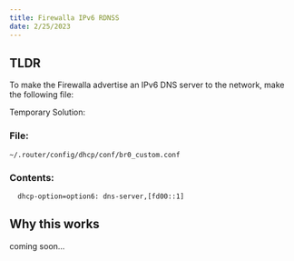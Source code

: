 ```yaml
---
title: Firewalla IPv6 RDNSS
date: 2/25/2023
---
```


## TLDR

To make the Firewalla advertise an IPv6 DNS server to the network, make the following file:

Temporary Solution:
### File:
  `~/.router/config/dhcp/conf/br0_custom.conf`
### Contents:
```
  dhcp-option=option6: dns-server,[fd00::1]
```

## Why this works

coming soon...